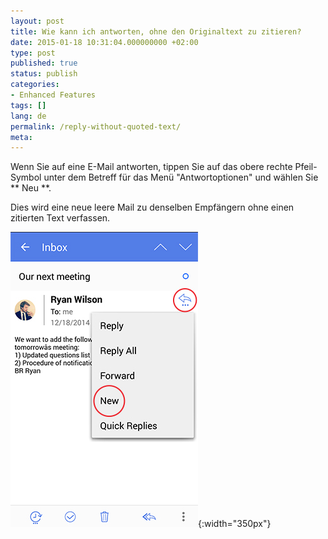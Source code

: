 ```yaml
---
layout: post
title: Wie kann ich antworten, ohne den Originaltext zu zitieren?
date: 2015-01-18 10:31:04.000000000 +02:00
type: post
published: true
status: publish
categories:
- Enhanced Features
tags: []
lang: de
permalink: /reply-without-quoted-text/
meta:
---
```


Wenn Sie auf eine E-Mail antworten, tippen Sie auf das obere rechte Pfeil-Symbol unter dem Betreff für das Menü "Antwortoptionen" und wählen Sie ** Neu **.

Dies wird eine neue leere Mail zu denselben Empfängern ohne einen zitierten Text verfassen.

![Reply Plus New](/assets/reply_plus_new.jpg){:width="350px"}
